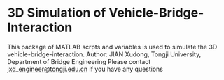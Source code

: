 # 3D Simulation of Vehicle-Bridge-Interaction
 
This package of MATLAB scrpts and variables is used to simulate the 3D vehicle-bridge-interaction.
Author: JIAN Xudong, Tongji University, Department of Bridge Engineering
Please contact jxd_engineer@tongji.edu.cn if you have any questions
